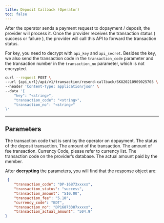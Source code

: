 ```yaml
---
title: Deposit Callback (Operator)
toc: false
---
```


<x-row>
<x-col class="md:max-w-lg">

After the operator sends a payment request to dopayment / deposit, the provider will process it. Once the provider receives the transaction status ( success or failure ), the provider will call this API to forward the transaction
status.

For key, you need to decrypt with `api_key` and `api_secret`. Besides the key, we also send the transaction code in the `transaction_code` parameter and the transaction number in the `transaction_no` parameter, which is not encrypted.

</x-col>
<x-col sticky>

```bash title="cURL"
curl --request POST \
--url {api_url}/api/v1/transaction/resend-callback/SKU20210909025705 \
--header 'Content-Type: application/json' \
--data '{
    "key": "<string>",
    "transaction_code": "<string>",
    "transaction_no": "<string>"
}'
```
</x-col>
</x-row>

---

<x-row>
<x-col class="md:max-w-lg">        

## Parameters

  <x-properties>
    <x-property name="transaction_code" type="string">
        The transaction code that is sent by the operator on dopayment.
    </x-property>
    <x-property name="transaction_status" type="integer">
        The status of the deposit transaction.
    </x-property>
    <x-property name="transaction_amount" type="double">
        The amount of the transaction.
    </x-property>
    <x-property name="transaction_fee" type="double">
        The amount of fee transaction.
    </x-property>
    <x-property name="currency_code" type="string">
        Currency Code, please refer to currency list.
    </x-property>
    <x-property name="transaction_no" type="string">
        The transaction code on the provider’s database.
    </x-property>
    <x-property name="transaction_actual_amount" type="double">
        The actual amount paid by the member.
    </x-property>
  </x-properties>
</x-col>
<x-col sticky>

After **decrypting** the parameters, you will find that the response object are:
  
```json title="Response Object"
 {
    "transaction_code": "DP-16873xxxxx",
    "transaction_status": "success",
    "transaction_amount": "510.00",
    "transaction_fee": "5.10",
    "currency_code": "BDT",
    "transaction_no": "DP16873387xxxxx",
    "transaction_actual_amount": "504.9"
}
```

</x-col>
</x-row>

